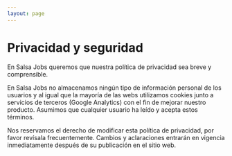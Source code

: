 ```yaml
--- 
layout: page
---
```


# Privacidad y seguridad


En Salsa Jobs queremos que nuestra política de privacidad sea breve y comprensible.

En Salsa Jobs no almacenamos ningún tipo de información personal de los usuarios y al igual que la mayoría de las webs utilizamos
cookies junto a servicios de terceros (Google Analytics) con el fin de mejorar nuestro producto. Asumimos que cualquier
usuario ha leído y acepta estos términos.

Nos reservamos el derecho de modificar esta política de privacidad, por favor revísala frecuentemente. Cambios y aclaraciones
entrarán en vigencia inmediatamente después de su publicación en el sitio web.